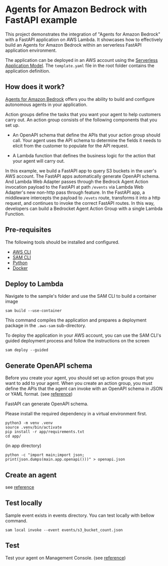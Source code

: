 # Agents for Amazon Bedrock with FastAPI example

This project demonstrates the integration of "Agents for Amazon Bedrock" with a FastAPI application on AWS Lambda. It showcases how to effectively build an Agents for Amazon Bedrock within an serverless FastAPI application environment.

The application can be deployed in an AWS account using the [Serverless Application Model](https://github.com/awslabs/serverless-application-model). The `template.yaml` file in the root folder contains the application definition.

## How does it work?

[Agents for Amazon Bedrock](https://docs.aws.amazon.com/bedrock/latest/userguide/agents.html) offers you the ability to build and configure autonomous agents in your application.

Action groups define the tasks that you want your agent to help customers carry out. An action group consists of the following components that you set up.

- An OpenAPI schema that define the APIs that your action group should call. Your agent uses the API schema to determine the fields it needs to elicit from the customer to populate for the API request.

- A Lambda function that defines the business logic for the action that your agent will carry out.

In this example, we build a FastAPI app to query S3 buckets in the user's AWS account. The FastAPI apps automatically generate OpenAPI schema. And Lambda Web Adapter passes through the Bedrock Agent Action invocation payload to the FastAPI at path `/events` via Lambda Web Adapter's new non-http pass through feature. In the FastAPI app, a middleware intercepts the payload to `/evets` route, transforms it into a http request, and continues to invoke the correct FastAPI routes. In this way, developers can build a Bedrocket Agent Action Group with a single Lambda Function.

## Pre-requisites

The following tools should be installed and configured.

* [AWS CLI](https://aws.amazon.com/cli/)
* [SAM CLI](https://github.com/awslabs/aws-sam-cli)
* [Python](https://www.python.org/)
* [Docker](https://www.docker.com/products/docker-desktop)

## Deploy to Lambda

Navigate to the sample's folder and use the SAM CLI to build a container image

```shell
sam build --use-container
```

This command compiles the application and prepares a deployment package in the `.aws-sam` sub-directory.

To deploy the application in your AWS account, you can use the SAM CLI's guided deployment process and follow the instructions on the screen

```shell
sam deploy --guided
```

## Generate OpenAPI schema

Before you create your agent, you should set up action groups that you want to add to your agent. When you create an action group, you must define the APIs that the agent can invoke with an OpenAPI schema in JSON or YAML format. (see [reference](https://docs.aws.amazon.com/bedrock/latest/userguide/agents-api-schema.html))

FastAPI can generate OpenAPI schema.

Please install the required dependency in a virtual environment first.

```shell
python3 -m venv .venv
source .venv/bin/activate
pip install -r app/requirements.txt
cd app/
```

(in app directory)

```shell
python -c "import main;import json; print(json.dumps(main.app.openapi()))" > openapi.json
```

## Create an agent

see [reference](https://docs.aws.amazon.com/bedrock/latest/userguide/agents-create.html)

## Test locally

Sample event exists in events directory. You can test locally with bellow command.

```shell
sam local invoke --event events/s3_bucket_count.json
```

## Test

Test your agent on Management Console. (see [reference](https://docs.aws.amazon.com/bedrock/latest/userguide/agents-test.html))
